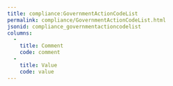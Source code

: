 ```yaml
---
title: compliance:GovernmentActionCodeList
permalink: compliance/GovernmentActionCodeList.html
jsonid: compliance_governmentactioncodelist
columns:
  - 
    title: Comment
    code: comment
  - 
    title: Value
    code: value
---
```

